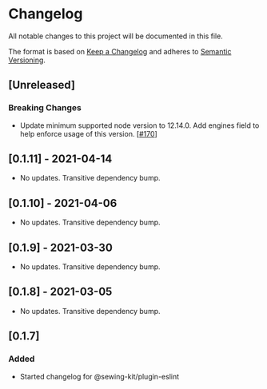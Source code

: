 # Changelog

All notable changes to this project will be documented in this file.

The format is based on [Keep a Changelog](http://keepachangelog.com/en/1.0.0/)
and adheres to [Semantic Versioning](http://semver.org/spec/v2.0.0.html).

## [Unreleased]

### Breaking Changes

- Update minimum supported node version to 12.14.0. Add engines field to help enforce usage of this version. [[#170](https://github.com/Shopify/sewing-kit-next/pull/170)]

## [0.1.11] - 2021-04-14

- No updates. Transitive dependency bump.

## [0.1.10] - 2021-04-06

- No updates. Transitive dependency bump.

## [0.1.9] - 2021-03-30

- No updates. Transitive dependency bump.

## [0.1.8] - 2021-03-05

- No updates. Transitive dependency bump.

## [0.1.7]

### Added

- Started changelog for @sewing-kit/plugin-eslint
